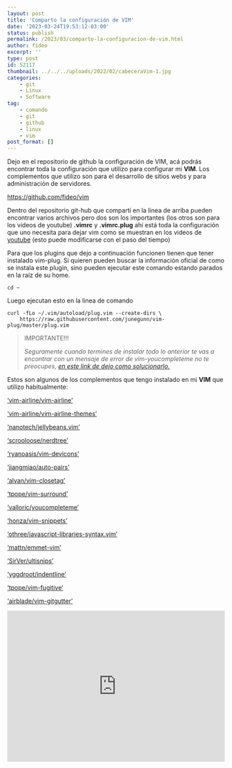 ```yaml
---
layout: post
title: 'Comparto la configuración de VIM'
date: '2023-03-24T19:53:12-03:00'
status: publish
permalink: /2023/03/comparto-la-configuracion-de-vim.html
author: fideo
excerpt: ''
type: post
id: 52117
thumbnail: ../../../uploads/2022/02/cabeceraVim-1.jpg
categories:
    - git
    - Linux
    - Software
tag:
    - comando
    - git
    - github
    - linux
    - vim
post_format: []
---
```


Dejo en el repositorio de github la configuración de VIM, acá podrás encontrar toda la configuración que utilizo para configurar mi **VIM**. Los complementos que utilizo son para el desarrollo de sitios webs y para administración de servidores.

<a href="https://github.com/fideo/vim" target="_blank">https://github.com/fideo/vim</a>

Dentro del repositorio git-hub que compartí en la linea de arriba pueden encontrar varios archivos pero dos son los importantes (los otros son para los videos de youtube) **.vimrc** y **.vimrc.plug** ahí está toda la configuración que uno necesita para dejar vim como se muestran en los videos de <a href="https://www.youtube.com/@FedericoMazzei/videos" target="_blank">youtube</a> (esto puede modificarse con el paso del tiempo)

Para que los plugins que dejo a continuación funcionen tienen que tener instalado vim-plug. Si quieren pueden buscar la información oficial de como se instala este plugin, sino pueden ejecutar este comando estando parados en la raíz de su home.

```
cd ~
```

Luego ejecutan esto en la linea de comando

```
curl -fLo ~/.vim/autoload/plug.vim --create-dirs \
    https://raw.githubusercontent.com/junegunn/vim-plug/master/plug.vim
```

> IMPORTANTE!!!
> 
> <cite>Seguramente cuando termines de instalar todo lo anterior te vas a encontrar con un mensaje de error de vim-youcompleteme no te preocupes, [en este link de dejo como solucionarlo.](/2023/03/vim-youcompleteme/)</cite>

Estos son algunos de los complementos que tengo instalado en mi **VIM** que utilizo habitualmente:

<a href="https://github.com/vim-airline" target="_blank">‘vim-airline/vim-airline’</a>  
  
<a href="https://github.com/vim-airline/vim-airline-themes" target="_blank">‘vim-airline/vim-airline-themes’</a>  
  
<a href="https://github.com/nanotech/jellybeans.vim" target="_blank">‘nanotech/jellybeans.vim’</a>  
  
<a href="https://github.com/preservim/nerdtree" target="_blank">‘scrooloose/nerdtree’</a>  
  
<a href="https://github.com/ryanoasis/vim-devicons" target="_blank">‘ryanoasis/vim-devicons’</a>  
  
<a href="https://github.com/jiangmiao/auto-pairs" target="_blank">‘jiangmiao/auto-pairs’</a>  
  
<a href="https://github.com/alvan/vim-closetag" target="_blank">‘alvan/vim-closetag’</a>  
  
<a href="https://github.com/tpope/vim-surround" target="_blank">‘tpope/vim-surround’</a>  
  
<a href="https://github.com/ycm-core/YouCompleteMe" target="_blank">‘valloric/youcompleteme’</a>  
  
<a href="https://github.com/honza/vim-snippets" target="_blank">‘honza/vim-snippets’</a>  
  
<a href="https://github.com/othree/javascript-libraries-syntax.vim" target="_blank">‘othree/javascript-libraries-syntax.vim’</a>  
  
<a href="https://github.com/mattn/emmet-vim" target="_blank">‘mattn/emmet-vim’</a>  
  
<a href="https://github.com/SirVer/ultisnips" target="_blank">‘SirVer/ultisnips’</a>  
  
<a href="https://github.com/Yggdroot/indentLine" target="_blank">‘yggdroot/indentline’</a>  
  
<a href="https://github.com/tpope/vim-fugitive" target="_blank">‘tpope/vim-fugitive’</a>  
  
<a href="https://github.com/airblade/vim-gitgutter" target="_blank">‘airblade/vim-gitgutter’</a>

<iframe allow="accelerometer; autoplay; clipboard-write; encrypted-media; gyroscope; picture-in-picture; web-share" allowfullscreen="" frameborder="0" height="350" loading="lazy" referrerpolicy="strict-origin-when-cross-origin" src="https://www.youtube.com/embed/UlX5b6NDet8?feature=oembed" title="Comparto la configuración de VIM" width="100%"></iframe>
